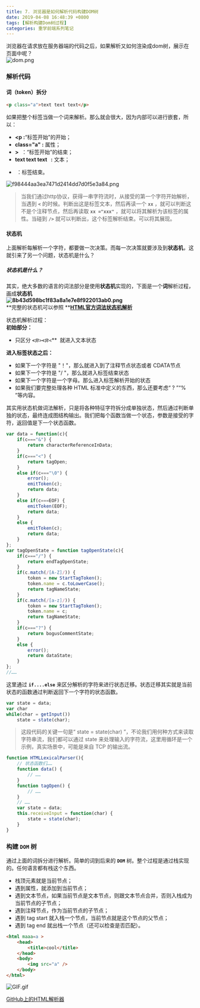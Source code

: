 ```yaml
---
title: 7. 浏览器是如何解析代码构建DOM树
date: 2019-04-08 16:48:39 +0800
tags: [解析构建Dom树过程]
categories: 重学前端系列笔记
---
```


浏览器在请求放在服务器端的代码之后，如果解析又如何渲染成dom树，展示在页面中呢？<br />
![dom.png](https://cdn.nlark.com/yuque/0/2019/png/221851/1554713541318-2b1f1852-9f7c-4d9e-a65e-104554a4d764.png#align=left&display=inline&height=279&name=dom.png&originHeight=279&originWidth=732&size=7377&status=done&width=732)
<a name="d9457fa5"></a>
### 解析代码
<a name="ebf465eb"></a>
#### 词（token）拆分

```html
<p class="a">text text text</p>
```

如果把整个标签当做一个词来解析。那么就会很大，因为内部可以进行嵌套，所以：

* **<p :**“标签开始”的开始；
* **class="a" :** 属性；
* **>**  ：“标签开始”的结束；
* **text text text   :** 文本；
* **</p>** ：标签结束。

![f98444aa3ea7471d2414dd7d0f5e3a84.png](https://cdn.nlark.com/yuque/0/2019/png/221851/1554716167971-678c95cc-a83c-4e81-acf9-cca7834bfa46.png#align=left&display=inline&height=232&name=f98444aa3ea7471d2414dd7d0f5e3a84.png&originHeight=252&originWidth=624&size=25083&status=done&width=574)

> 当我们通过http协议，获得一串字符流时，从接受的第一个字符开始解析，当遇到 **`<`** 的时候。判断出这是标签文本，然后再读一个 **`xx`** ，就可以判断这不是个注释节点，然后再读取 **`xx ="xxx"`** ，就可以将其解析为该标签的属性。当碰到 **`/>`** 就可以判断出，这个标签解析结束。可以将其展现。


<a name="3a5d8e29"></a>
#### 状态机
上面解析每解析一个字符，都要做一次决策。而每一次决策就要涉及到**状态机**，这就引来了另一个问题，状态机是什么？
<a name="81b512f5"></a>
##### 状态机是什么？
其实，绝大多数的语言的词法部分是使用**状态机**实现的，下面是一个**词**解析过程，画成**状态机<br />![8b43d598bc1f83a8a1e7e8f922013ab0.png](https://cdn.nlark.com/yuque/0/2019/png/221851/1554779834110-f769f2e5-d1f1-4dcd-b806-7e45ac6aee42.png#align=left&display=inline&height=718&name=8b43d598bc1f83a8a1e7e8f922013ab0.png&originHeight=739&originWidth=768&size=48178&status=done&width=746)**<br />**完整的状态机可以参照 **[**HTML官方词法状态机解析**](https://html.spec.whatwg.org/multipage/parsing.html#tokenization)

状态机解析过程：<br />**初始部分：**
* 只区分 **`<`**`非>`**`<`**`非<`**  就进入文本状态

**进入标签状态之后：**
* 如果下一个字符是 "！"，那么就进入到了注释节点状态或者 CDATA节点
* 如果下一个字符是 "/ "，那么就进入标签结束状态
* 如果下一个字符是一个字母。那么进入标签解析开始的状态
* 如果我们要完整处理各种 HTML 标准中定义的东西，那么还要考虑“ ? ”“% ”等内容。

其实用状态机做词法解析，只是将各种特征字符拆分成单独状态，然后通过判断单独的状态，最终连成图结构输出。我们把每个函数当做一个状态，参数是接受的字符，返回值是下一个状态函数。

```javascript
var data = function(c){
    if(c==="&") {
        return characterReferenceInData;
    }
    if(c==="<") {
        return tagOpen;
    }
    else if(c==="\0") {
        error();
        emitToken(c);
        return data;
    }
    else if(c===EOF) {
        emitToken(EOF);
        return data;
    }
    else {
        emitToken(c);
        return data;
    }
};
var tagOpenState = function tagOpenState(c){
    if(c==="/") {
        return endTagOpenState;
    }
    if(c.match(/[A-Z]/)) {
        token = new StartTagToken();
        token.name = c.toLowerCase();
        return tagNameState;
    }
    if(c.match(/[a-z]/)) {
        token = new StartTagToken();
        token.name = c;
        return tagNameState;
    }
    if(c==="?") {
        return bogusCommentState;
    }
    else {
        error();
        return dataState;
    }
};
//……
```

这里通过 **`if....else`** 来区分解析的字符来进行状态迁移。状态迁移其实就是当前状态的函数通过判断返回下一个字符的状态函数。

```javascript
var state = data;
var char
while(char = getInput())
    state = state(char);
```
> 这段代码的关键一句是“ state = state(char) ”，不论我们用何种方式来读取字符串流，我们都可以通过 state 来处理输入的字符流，这里用循环是一个示例，真实场景中，可能是来自 TCP 的输出流。
> 

```javascript
function HTMLLexicalParser(){
    // 状态函数们……
    function data() {
        // ……
    }
    function tagOpen() {
        // ……
    }
    // ……
    var state = data;
    this.receiveInput = function(char) {
        state = state(char);
    }
}
```

<a name="ee86bc99"></a>
### 构建 `DOM` 树
通过上面的词拆分进行解析。简单的词到后来的 **`DOM`** 树。整个过程是通过栈实现的。任何语言都有栈这个东西。
* 栈顶元素就是当前节点；
* 遇到属性，就添加到当前节点；
* 遇到文本节点，如果当前节点是文本节点，则跟文本节点合并，否则入栈成为当前节点的子节点；
* 遇到注释节点，作为当前节点的子节点；
* 遇到 tag start 就入栈一个节点，当前节点就是这个节点的父节点；
* 遇到 tag end 就出栈一个节点（还可以检查是否匹配）。

```html
<html maaa=a >
    <head>
        <title>cool</title>
    </head>
    <body>
        <img src="a" />
    </body>
</html>
```

![GIF.gif](https://cdn.nlark.com/yuque/0/2019/gif/221851/1554867046508-68bb4743-b838-408e-96f9-da392ee7c321.gif#align=left&display=inline&height=227&name=GIF.gif&originHeight=563&originWidth=1852&size=2376616&status=done&width=746)

[GitHub上的HTML解析器](https://github.com/aimergenge/toy-html-parser)

